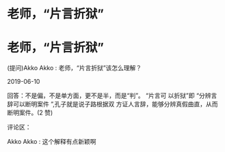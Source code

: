 # 老师，“片言折狱”

# 老师，“片言折狱”

(提问)Akko Akko : 老师，“片言折狱”该怎么理解？

2019-06-10

回答：不是偏，不是单方面，更不是半，而是“判”。 “片言可 以折狱”即 “分辨言辞可以断明案件 ”,孔子就是说子路根据双 方证人言辞，能够分辨真假曲直，从而断明案件。(2 赞)

评论区：

Akko Akko : 这个解释有点新颖啊